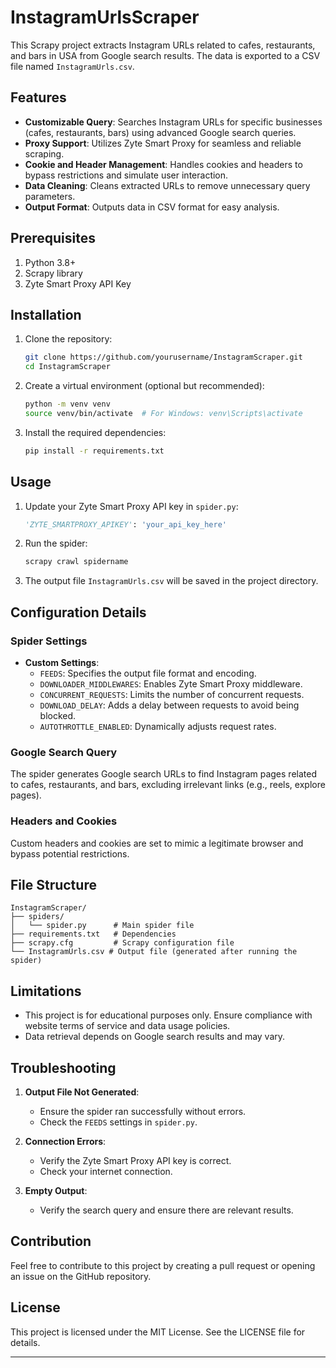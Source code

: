 # InstagramUrlsScraper

This Scrapy project extracts Instagram URLs related to cafes, restaurants, and bars in USA from Google search results. The data is exported to a CSV file named `InstagramUrls.csv`.

## Features
- **Customizable Query**: Searches Instagram URLs for specific businesses (cafes, restaurants, bars) using advanced Google search queries.
- **Proxy Support**: Utilizes Zyte Smart Proxy for seamless and reliable scraping.
- **Cookie and Header Management**: Handles cookies and headers to bypass restrictions and simulate user interaction.
- **Data Cleaning**: Cleans extracted URLs to remove unnecessary query parameters.
- **Output Format**: Outputs data in CSV format for easy analysis.

## Prerequisites
1. Python 3.8+
2. Scrapy library
3. Zyte Smart Proxy API Key

## Installation

1. Clone the repository:
    ```bash
    git clone https://github.com/yourusername/InstagramScraper.git
    cd InstagramScraper
    ```

2. Create a virtual environment (optional but recommended):
    ```bash
    python -m venv venv
    source venv/bin/activate  # For Windows: venv\Scripts\activate
    ```

3. Install the required dependencies:
    ```bash
    pip install -r requirements.txt
    ```

## Usage

1. Update your Zyte Smart Proxy API key in `spider.py`:
    ```python
    'ZYTE_SMARTPROXY_APIKEY': 'your_api_key_here'
    ```

2. Run the spider:
    ```bash
    scrapy crawl spidername
    ```

3. The output file `InstagramUrls.csv` will be saved in the project directory.

## Configuration Details

### Spider Settings
- **Custom Settings**:
    - `FEEDS`: Specifies the output file format and encoding.
    - `DOWNLOADER_MIDDLEWARES`: Enables Zyte Smart Proxy middleware.
    - `CONCURRENT_REQUESTS`: Limits the number of concurrent requests.
    - `DOWNLOAD_DELAY`: Adds a delay between requests to avoid being blocked.
    - `AUTOTHROTTLE_ENABLED`: Dynamically adjusts request rates.

### Google Search Query
The spider generates Google search URLs to find Instagram pages related to cafes, restaurants, and bars, excluding irrelevant links (e.g., reels, explore pages).

### Headers and Cookies
Custom headers and cookies are set to mimic a legitimate browser and bypass potential restrictions.

## File Structure
```
InstagramScraper/
├── spiders/
│   └── spider.py      # Main spider file
├── requirements.txt   # Dependencies
├── scrapy.cfg         # Scrapy configuration file
└── InstagramUrls.csv # Output file (generated after running the spider)
```

## Limitations
- This project is for educational purposes only. Ensure compliance with website terms of service and data usage policies.
- Data retrieval depends on Google search results and may vary.

## Troubleshooting
1. **Output File Not Generated**:
    - Ensure the spider ran successfully without errors.
    - Check the `FEEDS` settings in `spider.py`.

2. **Connection Errors**:
    - Verify the Zyte Smart Proxy API key is correct.
    - Check your internet connection.

3. **Empty Output**:
    - Verify the search query and ensure there are relevant results.

## Contribution
Feel free to contribute to this project by creating a pull request or opening an issue on the GitHub repository.

## License
This project is licensed under the MIT License. See the LICENSE file for details.

---


